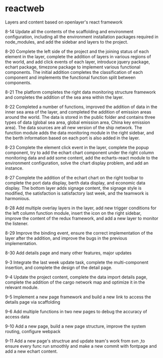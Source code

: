 # reactweb
Layers and content based on openlayer's react framework

8-14 Update all the contents of the scaffolding and environment configuration, including all the environment installation packages required in node_modules, and add the sidebar and layers to the project.

8-20 Complete the left side of the project and the joining status of each element in the layer, complete the addition of layers in various regions of the world, and add click events of each layer, introduce jquery package, echart package, timezone package to implement various functional components. The initial addition completes the classification of each component and implements the functional function split between components.

8-21 The platform completes the right data monitoring structure framework and completes the addition of the sea area within the layer.

8-22 Completed a number of functions, improved the addition of data in the inner sea area of ​​the layer, and completed the addition of emission areas around the world. The data is stored in the public folder and contains three types of data (global sea area, global emission area, China key emission area). The data sources are all new version of the ship network. The function module adds the data monitoring module in the right sidebar, and the berth information based on each port is also added in the layer.

8-23 Complete the element click event in the layer, complete the popup component, try to add the echart chart component under the right column monitoring data and add some content, add the echarts-react module to the environment configuration, solve the chart display problem, and add an instance.

8-27 Complete the addition of the echart chart on the right toolbar to complete the port data display, berth data display, and economic data display. The bottom layer adds signage content, the signage style is modified, the satisfaction is satisfactory last week, and the teamwork is harmonious.

8-28 Add multiple overlay layers in the layer, add new trigger conditions for the left column function module, insert the icon on the right sidebar, improve the content of the redux framework, and add a new layer to monitor the listener.

8-29 Improve the binding event, ensure the correct implementation of the layer after the addition, and improve the bugs in the previous implementation.

8-30 Add details page and many other features, major updates

9-3 Integrate the last week update task, complete the multi-component insertion, and complete the design of the detail page.

9-4 Update the project content, complete the data import details page, complete the addition of the cargo network map and optimize it in the relevant module.

9-5 Implement a new page framework and build a new link to access the details page via scaffolding

9-6 Add multiple functions in two new pages to debug the accuracy of access data

9-10 Add a new page, build a new page structure, improve the system routing, configure webpack

9-11 Add a new page's structrue and update team's work from svn ,to ensure every func run smoothly and make a new commit with fontpage and add a new echart content.
